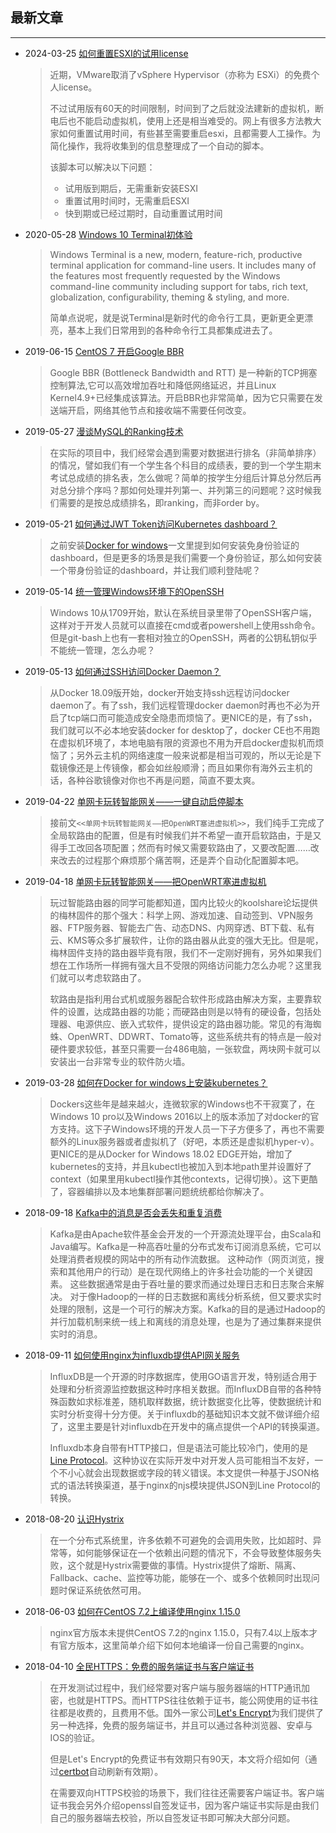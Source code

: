## 最新文章

---

- 2024-03-25   [如何重置ESXI的试用license](blog/esxi-trial-reset.md)  

    > 近期，VMware取消了vSphere Hypervisor（亦称为 ESXi）的免费个人license。 
    >
    > 不过试用版有60天的时间限制，时间到了之后就没法建新的虚拟机，断电后也不能启动虚拟机，使用上还是相当难受的。网上有很多方法教大家如何重置试用时间，有些甚至需要重启esxi，且都需要人工操作。为简化操作，我将收集到的信息整理成了一个自动的脚本。
    > 
    > 该脚本可以解决以下问题：
    > - 试用版到期后，无需重新安装ESXI
    > - 重置试用时间时，无需重启ESXI
    > - 快到期或已经过期时，自动重置试用时间

- 2020-05-28   [Windows 10 Terminal初体验](blog/windows-terminal.md)  

    > Windows Terminal is a new, modern, feature-rich, productive terminal application for command-line users. It includes many of the features most frequently requested by the Windows command-line community including support for tabs, rich text, globalization, configurability, theming & styling, and more.
    >
    > 简单点说呢，就是说Terminal是新时代的命令行工具，更新更全更漂亮，基本上我们日常用到的各种命令行工具都集成进去了。

- 2019-06-15   [CentOS 7 开启Google BBR](blog/centos-bbr.md)  

    > Google BBR (Bottleneck Bandwidth and RTT) 是一种新的TCP拥塞控制算法,它可以高效增加吞吐和降低网络延迟，并且Linux Kernel4.9+已经集成该算法。开启BBR也非常简单，因为它只需要在发送端开启，网络其他节点和接收端不需要任何改变。

- 2019-05-27   [漫谈MySQL的Ranking技术](blog/mysql-ranking.md)  

    > 在实际的项目中，我们经常会遇到需要对数据进行排名（非简单排序）的情况，譬如我们有一个学生各个科目的成绩表，要的到一个学生期末考试总成绩的排名表，怎么做呢？简单的按学生分组后计算总分然后再对总分排个序吗？那如何处理并列第一、并列第三的问题呢？这时候我们需要的是按总成绩排名，即ranking，而非order by。

- 2019-05-21   [如何通过JWT Token访问Kubernetes dashboard？](blog/k8s-dashboard-admin.md)  

    > 之前安装[Docker for windows](docker-for-windows.md)一文里提到如何安装免身份验证的dashboard，但是更多的场景是我们需要一个身份验证，那么如何安装一个带身份验证的dashboard，并让我们顺利登陆呢？

- 2019-05-14   [统一管理Windows环境下的OpenSSH](blog/openssh-on-windows.md)  

    > Windows 10从1709开始，默认在系统目录里带了OpenSSH客户端，这样对于开发人员就可以直接在cmd或者powershell上使用ssh命令。但是git-bash上也有一套相对独立的OpenSSH，两者的公钥私钥似乎不能统一管理，怎么办呢？

- 2019-05-13   [如何通过SSH访问Docker Daemon？](blog/docker-daemon-with-ssh.md)  

    > 从Docker 18.09版开始，docker开始支持ssh远程访问docker daemon了。有了ssh，我们远程管理docker daemon时再也不必为开启了tcp端口而可能造成安全隐患而烦恼了。更NICE的是，有了ssh，我们就可以不必本地安装docker for desktop了，docker CE也不用跑在虚拟机环境了，本地电脑有限的资源也不用为开启docker虚拟机而烦恼了；另外云主机的网络速度一般来说都是相当可观的，所以无论是下载镜像还是上传镜像，都会如丝般顺滑；而且如果你有海外云主机的话，各种谷歌镜像对你也不再是问题，简直不要太爽。

- 2019-04-22   [单网卡玩转智能网关——一键自动启停脚本](blog/openwrt-script.md)  

    > 接前文`<<单网卡玩转智能网关——把OpenWRT塞进虚拟机>>`，我们纯手工完成了全局软路由的配置，但是有时候我们并不希望一直开启软路由，于是又得手工改回各项配置；然而有时候又需要软路由了，又要改配置……改来改去的过程那个麻烦那个痛苦啊，还是弄个自动化配置脚本吧。

- 2019-04-18   [单网卡玩转智能网关——把OpenWRT塞进虚拟机](blog/openwrt-for-vm.md)  

    > 玩过智能路由器的同学可能都知道，国内比较火的koolshare论坛提供的梅林固件的那个强大：科学上网、游戏加速、自动签到、VPN服务器、FTP服务器、智能去广告、动态DNS、内网穿透、BT下载、私有云、KMS等众多扩展软件，让你的路由器从此变的强大无比。但是呢，梅林固件支持的路由器毕竟有限，我们不一定刚好拥有，另外如果我们想在工作场所一样拥有强大且不受限的网络访问能力怎么办呢？这里我们就可以考虑软路由了。
    >       
    > 软路由是指利用台式机或服务器配合软件形成路由解决方案，主要靠软件的设置，达成路由器的功能；而硬路由则是以特有的硬设备，包括处理器、电源供应、嵌入式软件，提供设定的路由器功能。常见的有海蜘蛛、OpenWRT、DDWRT、Tomato等，这些系统共有的特点是一般对硬件要求较低，甚至只需要一台486电脑，一张软盘，两块网卡就可以安装出一台非常专业的软件防火墙。

- 2019-03-28   [如何在Docker for windows上安装kubernetes？](blog/docker-for-windows.md)  

    > Dockers这些年是越来越火，连微软家的Windows也不干寂寞了，在Windows 10 pro以及Windows 2016以上的版本添加了对docker的官方支持。这下子Windows环境的开发人员一下子方便多了，再也不需要额外的Linux服务器或者虚拟机了（好吧，本质还是虚拟机hyper-v）。更NICE的是从Docker for Windows 18.02 EDGE开始，增加了kubernetes的支持，并且kubectl也被加入到本地path里并设置好了context（如果里用kubectl操作其他contexts，记得切换）。这下更酷了，容器编排以及本地集群部署问题统统都给你解决了。

- 2018-09-18   [Kafka中的消息是否会丢失和重复消费](blog/kafka.md)  

    > Kafka是由Apache软件基金会开发的一个开源流处理平台，由Scala和Java编写。Kafka是一种高吞吐量的分布式发布订阅消息系统，它可以处理消费者规模的网站中的所有动作流数据。 这种动作（网页浏览，搜索和其他用户的行动）是在现代网络上的许多社会功能的一个关键因素。 这些数据通常是由于吞吐量的要求而通过处理日志和日志聚合来解决。 对于像Hadoop的一样的日志数据和离线分析系统，但又要求实时处理的限制，这是一个可行的解决方案。Kafka的目的是通过Hadoop的并行加载机制来统一线上和离线的消息处理，也是为了通过集群来提供实时的消息。

- 2018-09-11   [如何使用nginx为influxdb提供API网关服务](blog/influxdb.md)  

    > InfluxDB是一个开源的时序数据库，使用GO语言开发，特别适合用于处理和分析资源监控数据这种时序相关数据。而InfluxDB自带的各种特殊函数如求标准差，随机取样数据，统计数据变化比等，使数据统计和实时分析变得十分方便。关于influxdb的基础知识本文就不做详细介绍了，这里主要是针对influxdb在开发中的痛点提供一个API的转换渠道。
    >           
    > Influxdb本身自带有HTTP接口，但是语法可能比较冷门，使用的是[Line Protocol](https://docs.influxdata.com/influxdb/v1.6/write_protocols/line_protocol_tutorial/#special-characters-and-keywords)。这种协议在实际开发中对开发人员可能相当不友好，一个不小心就会出现数据或字段的转义错误。本文提供一种基于JSON格式的语法转换渠道，基于nginx的njs模块提供JSON到Line Protocol的转换。


- 2018-08-20   [认识Hystrix](blog/hystrix.md)  

    > 在一个分布式系统里，许多依赖不可避免的会调用失败，比如超时、异常等，如何能够保证在一个依赖出问题的情况下，不会导致整体服务失败，这个就是Hystrix需要做的事情。Hystrix提供了熔断、隔离、Fallback、cache、监控等功能，能够在一个、或多个依赖同时出现问题时保证系统依然可用。

- 2018-06-03   [如何在CentOS 7.2上编译使用nginx 1.15.0](blog/nginx.md)  

    > nginx官方版本未提供CentOS 7.2的nginx 1.15.0，只有7.4以上版本才有官方版本，这里简单介绍下如何本地编译一份自己需要的nginx。

- 2018-04-10   [全民HTTPS：免费的服务端证书与客户端证书](blog/ssl-certs.md)  

    > 在开发测试过程中，我们经常要对客户端与服务器端的HTTP通讯加密，也就是HTTPS。而HTTPS往往依赖于证书，能公网使用的证书往往都是收费的，且费用不低。国外一家公司[Let's Encrypt](https://letsencrypt.org/getting-started/)为我们提供了另一种选择，免费的服务端证书，并且可以通过各种浏览器、安卓与IOS的验证。   
    >           
    > 但是Let's Encrypt的免费证书有效期只有90天，本文将介绍如何（通过[certbot](https://certbot.eff.org/lets-encrypt/centosrhel7-other)自动刷新有效期）。                
    >       
    > 在需要双向HTTPS校验的场景下，我们往往还需要客户端证书。客户端证书我会另外介绍openssl自签发证书，因为客户端证书实际是由我们自己的服务器端去校验，所以自签发证书即可解决大部分问题。 
